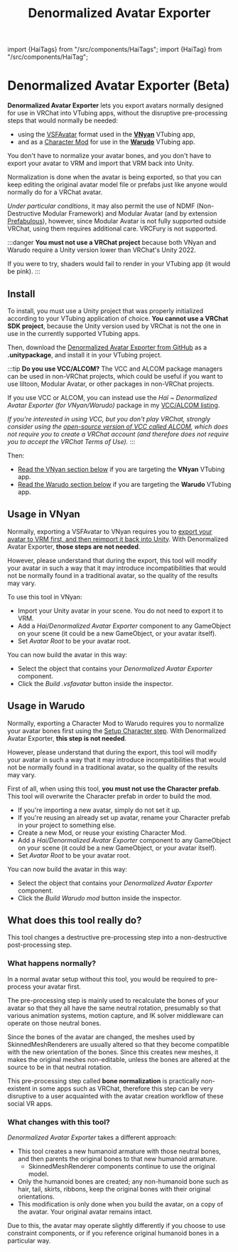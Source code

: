 ﻿---
unlisted: true
title: Denormalized Avatar Exporter
---
import {HaiTags} from "/src/components/HaiTags";
import {HaiTag} from "/src/components/HaiTag";

# Denormalized Avatar Exporter (Beta)

<HaiTags>
<HaiTag compatibleWithVNyan={true} compatibleWithWarudo={true} />
</HaiTags>

**Denormalized Avatar Exporter** lets you export avatars normally designed for use in VRChat into VTubing apps, without the disruptive pre-processing steps that would normally be needed:
- using the [VSFAvatar](https://www.vseeface.icu/#vsfavatar) format used in the **[VNyan](https://suvidriel.itch.io/vnyan)** VTubing app,
- and as a [Character Mod](https://docs.warudo.app/docs/modding/character-mod) for use in the **[Warudo](https://warudo.app/)** VTubing app.

You don't have to normalize your avatar bones, and you don't have to export your avatar to VRM and import that VRM back into Unity.

Normalization is done when the avatar is being exported, so that you can keep editing the original avatar model file or prefabs just like anyone
would normally do for a VRChat avatar.

*Under particular conditions*, it may also permit the use of NDMF (Non-Destructive Modular Framework) and Modular Avatar (and by extension [Prefabulous](/docs/products/prefabulous)), however,
since Modular Avatar is not fully supported outside VRChat, using them requires additional care. VRCFury is not supported.

:::danger
**You must not use a VRChat project** because both VNyan and Warudo require a Unity version lower than VRChat's Unity 2022.

If you were to try, shaders would fail to render in your VTubing app (it would be pink).
:::

## Install

To install, you must use a Unity project that was properly initialized according to your VTubing application of choice.
**You cannot use a VRChat SDK project**, because the Unity version used by VRChat is not the one in use in the currently supported VTubing apps.

Then, download the [Denormalized Avatar Exporter from GitHub](https://github.com/hai-vr/denormalized-avatar-exporter/releases) as a **.unitypackage**,
and install it in your VTubing project.

:::tip
**Do you use VCC/ALCOM?** The VCC and ALCOM package managers can be used in non-VRChat projects, which could be useful if you want to use liltoon,
Modular Avatar, or other packages in non-VRChat projects.

If you use VCC or ALCOM, you can instead use the *Haï ~ Denormalized Avatar Exporter (for VNyan/Warudo)* package in my [VCC/ALCOM listing](/docs/products/vcc).

*If you're interested in using VCC, but you don't play VRChat, strongly consider using the [open-source version of VCC called ALCOM](/docs/products/vcc#alcom), which does not require you to create a VRChat account (and therefore
does not require you to accept the VRChat Terms of Use).*
:::

Then:
- [Read the VNyan section below](#usage-in-vnyan) if you are targeting the **VNyan** VTubing app.
- [Read the Warudo section below](#usage-in-warudo) if you are targeting the **Warudo** VTubing app.

## Usage in VNyan

<HaiTags>
<HaiTag compatibleWithVNyan={true} />
</HaiTags>

Normally, exporting a VSFAvatar to VNyan requires you to [export your avatar to VRM first, and then reimport it back into Unity](https://www.vseeface.icu/#vsfavatar).
With Denormalized Avatar Exporter, **those steps are not needed**.

However, please understand that during the export, this tool will modify your avatar in such a way that it may introduce incompatibilities
that would not be normally found in a traditional avatar, so the quality of the results may vary.

To use this tool in VNyan:
- Import your Unity avatar in your scene. You do not need to export it to VRM.
- Add a *Hai/Denormalized Avatar Exporter* component to any GameObject on your scene (it could be a new GameObject, or your avatar itself).
- Set *Avatar Root* to be your avatar root.

You can now build the avatar in this way:
- Select the object that contains your *Denormalized Avatar Exporter* component.
- Click the *Build .vsfavatar* button inside the inspector.

## Usage in Warudo

<HaiTags>
<HaiTag compatibleWithWarudo={true} />
</HaiTags>

Normally, exporting a Character Mod to Warudo requires you to normalize your avatar bones first using the [Setup Character step](https://docs.warudo.app/docs/modding/character-mod#step-2-setup-character).
With Denormalized Avatar Exporter, **this step is not needed**.

However, please understand that during the export, this tool will modify your avatar in such a way that it may introduce incompatibilities
that would not be normally found in a traditional avatar, so the quality of the results may vary.

First of all, when using this tool, **you must not use the Character prefab**. This tool will overwrite the Character prefab in order to build the mod.
- If you're importing a new avatar, simply do not set it up.
- If you're reusing an already set up avatar, rename your Character prefab in your project to something else.
- Create a new Mod, or reuse your existing Character Mod.
- Add a *Hai/Denormalized Avatar Exporter* component to any GameObject on your scene (it could be a new GameObject, or your avatar itself).
- Set *Avatar Root* to be your avatar root.

You can now build the avatar in this way:
- Select the object that contains your *Denormalized Avatar Exporter* component.
- Click the *Build Warudo mod* button inside the inspector.

## What does this tool really do?

This tool changes a destructive pre-processing step into a non-destructive post-processing step.

### What happens normally?

In a normal avatar setup without this tool, you would be required to pre-process your avatar first.

The pre-processing step is mainly used to recalculate the bones of your avatar so that they all have the same neutral rotation,
presumably so that various animation systems, motion capture, and IK solver middleware can operate on those neutral bones.

Since the bones of the avatar are changed, the meshes used by SkinnedMeshRenderers are usually altered so that they become compatible
with the new orientation of the bones. Since this creates new meshes, it makes the original meshes non-editable, unless the bones are altered at the source to be
in that neutral rotation.

This pre-processing step called **bone normalization** is practically non-existent in some apps such as VRChat, therefore this step
can be very disruptive to a user acquainted with the avatar creation workflow of these social VR apps.

### What changes with this tool?

*Denormalized Avatar Exporter* takes a different approach:

- This tool creates a new humanoid armature with those neutral bones, and then parents the original bones to that new humanoid armature.
    - SkinnedMeshRenderer components continue to use the original model.
- Only the humanoid bones are created; any non-humanoid bone such as hair, tail, skirts, ribbons, keep the original bones with their original orientations.
- This modification is only done when you build the avatar, on a copy of the avatar. Your original avatar remains intact.

Due to this, the avatar may operate slightly differently if you choose to use constraint components, or if you reference original humanoid bones in a particular way.
